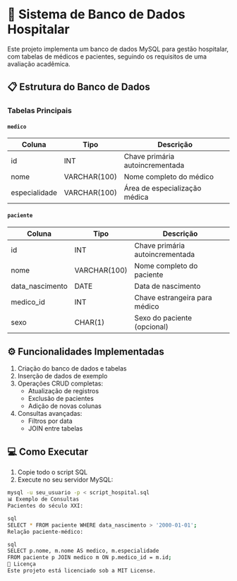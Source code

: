# 🏥 Sistema de Banco de Dados Hospitalar

Este projeto implementa um banco de dados MySQL para gestão hospitalar, com tabelas de médicos e pacientes, seguindo os requisitos de uma avaliação acadêmica.

## 📋 Estrutura do Banco de Dados

### Tabelas Principais

#### `medico`
| Coluna       | Tipo         | Descrição                     |
|--------------|--------------|-------------------------------|
| id           | INT          | Chave primária autoincrementada |
| nome         | VARCHAR(100) | Nome completo do médico       |
| especialidade| VARCHAR(100) | Área de especialização médica |

#### `paciente`
| Coluna         | Tipo         | Descrição                     |
|----------------|--------------|-------------------------------|
| id             | INT          | Chave primária autoincrementada |
| nome           | VARCHAR(100) | Nome completo do paciente     |
| data_nascimento| DATE         | Data de nascimento            |
| medico_id      | INT          | Chave estrangeira para médico |
| sexo           | CHAR(1)      | Sexo do paciente (opcional)   |

## ⚙️ Funcionalidades Implementadas

1. Criação do banco de dados e tabelas
2. Inserção de dados de exemplo
3. Operações CRUD completas:
   - Atualização de registros
   - Exclusão de pacientes
   - Adição de novas colunas
4. Consultas avançadas:
   - Filtros por data
   - JOIN entre tabelas

## 💻 Como Executar

1. Copie todo o script SQL
2. Execute no seu servidor MySQL:
```bash
mysql -u seu_usuario -p < script_hospital.sql
📊 Exemplo de Consultas
Pacientes do século XXI:

sql
SELECT * FROM paciente WHERE data_nascimento > '2000-01-01';
Relação paciente-médico:

sql
SELECT p.nome, m.nome AS medico, m.especialidade
FROM paciente p JOIN medico m ON p.medico_id = m.id;
📝 Licença
Este projeto está licenciado sob a MIT License.



